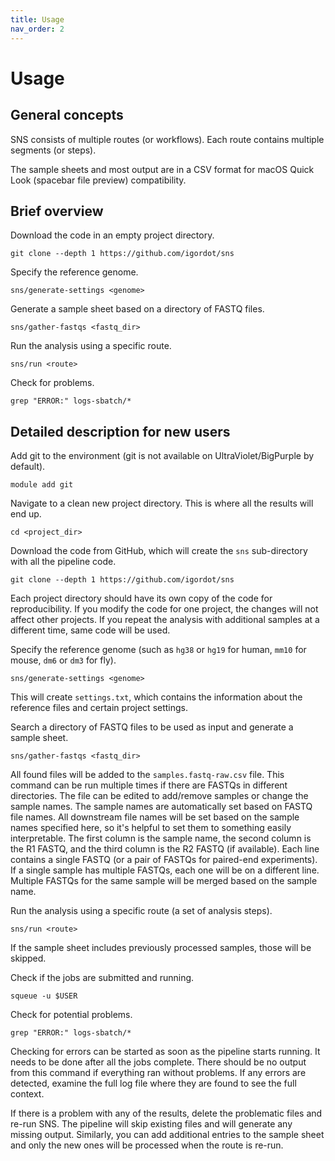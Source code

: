 ```yaml
---
title: Usage
nav_order: 2
---
```


# Usage

## General concepts

SNS consists of multiple routes (or workflows).
Each route contains multiple segments (or steps).

The sample sheets and most output are in a CSV format for macOS Quick Look (spacebar file preview) compatibility.

## Brief overview

Download the code in an empty project directory.

```
git clone --depth 1 https://github.com/igordot/sns
```

Specify the reference genome.

```
sns/generate-settings <genome>
```

Generate a sample sheet based on a directory of FASTQ files.

```
sns/gather-fastqs <fastq_dir>
```

Run the analysis using a specific route.

```
sns/run <route>
```

Check for problems.

```
grep "ERROR:" logs-sbatch/*
```

## Detailed description for new users

Add git to the environment (git is not available on UltraViolet/BigPurple by default).

```
module add git
```

Navigate to a clean new project directory.
This is where all the results will end up.

```
cd <project_dir>
```

Download the code from GitHub, which will create the `sns` sub-directory with all the pipeline code.

```
git clone --depth 1 https://github.com/igordot/sns
```

Each project directory should have its own copy of the code for reproducibility.
If you modify the code for one project, the changes will not affect other projects.
If you repeat the analysis with additional samples at a different time, same code will be used.

Specify the reference genome (such as `hg38` or `hg19` for human, `mm10` for mouse, `dm6` or `dm3` for fly).

```
sns/generate-settings <genome>
```

This will create `settings.txt`, which contains the information about the reference files and certain project settings.

Search a directory of FASTQ files to be used as input and generate a sample sheet.

```
sns/gather-fastqs <fastq_dir>
```

All found files will be added to the `samples.fastq-raw.csv` file.
This command can be run multiple times if there are FASTQs in different directories.
The file can be edited to add/remove samples or change the sample names.
The sample names are automatically set based on FASTQ file names.
All downstream file names will be set based on the sample names specified here, so it's helpful to set them to something easily interpretable.
The first column is the sample name, the second column is the R1 FASTQ, and the third column is the R2 FASTQ (if available).
Each line contains a single FASTQ (or a pair of FASTQs for paired-end experiments).
If a single sample has multiple FASTQs, each one will be on a different line.
Multiple FASTQs for the same sample will be merged based on the sample name.

Run the analysis using a specific route (a set of analysis steps).

```
sns/run <route>
```

If the sample sheet includes previously processed samples, those will be skipped.

Check if the jobs are submitted and running.

```
squeue -u $USER
```

Check for potential problems.

```
grep "ERROR:" logs-sbatch/*
```

Checking for errors can be started as soon as the pipeline starts running.
It needs to be done after all the jobs complete.
There should be no output from this command if everything ran without problems.
If any errors are detected, examine the full log file where they are found to see the full context.

If there is a problem with any of the results, delete the problematic files and re-run SNS.
The pipeline will skip existing files and will generate any missing output.
Similarly, you can add additional entries to the sample sheet and only the new ones will be processed when the route is re-run.
